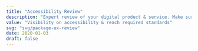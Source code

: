 ```yaml
---
title: "Accessibility Review"
description: "Expert review of your digital product & service. Make sure you meet the required accessibility standards for impaired users across multiple platforms."
value: "Visibility on accessibility & reach required standards"
svg: "svg/package-ux-review"
date: 2020-01-03
draft: false
---
```



